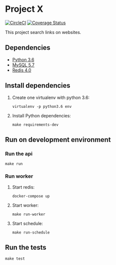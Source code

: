 # Project X  #
[![CircleCI](https://circleci.com/gh/vtrmantovani/project-x-api.svg?style=svg)](https://circleci.com/gh/vtrmantovani/project-x-api)
[![Coverage Status](https://coveralls.io/repos/github/vtrmantovani/project-x-api/badge.svg)](https://coveralls.io/github/vtrmantovani/project-x-api)

This project search links on websites.

## Dependencies
 - [Python 3.6](https://www.python.org/downloads/)
 - [MySQL 5.7](https://www.mysql.com/downloads/)
 - [Redis 4.0](https://redis.io/download)
 
## Install dependencies

 1. Create one  virtualenv with python 3.6:
    ```
    virtualenv -p python3.6 env
    ```
 2. Install Python dependencies:
    ```
    make requirements-dev
    ```

## Run on development environment

### Run the api

```
make run
```

### Run worker

 1. Start redis:
    ```
    docker-compose up
    ```
    
 2. Start worker:
    ```
    make run-worker
    ```
 3. Start schedule:
    ```
    make run-schedule
    ```

## Run the tests

```
make test
```